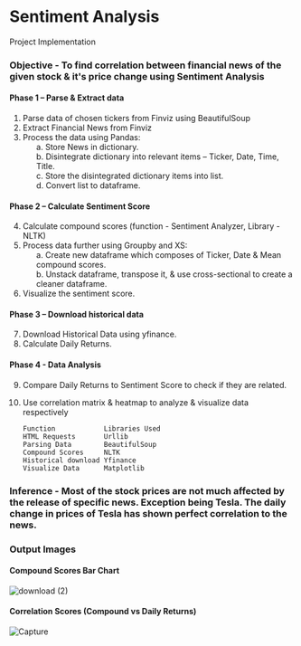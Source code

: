 # Sentiment Analysis
Project Implementation

### Objective - To find correlation between financial news of the given stock & it's price change using Sentiment Analysis

#### Phase 1 – Parse & Extract data
1. Parse data of chosen tickers from Finviz using BeautifulSoup
2. Extract Financial News from Finviz
3. Process the data using Pandas:
	<ol>a. Store News in dictionary.</ol>
	<ol>b. Disintegrate dictionary into relevant items – Ticker, Date, Time, Title.</ol>
	<ol>c. Store the disintegrated dictionary items into list.</ol>
	<ol>d. Convert list to dataframe.</ol>


#### Phase 2 – Calculate Sentiment Score
4. Calculate compound scores (function - Sentiment Analyzer, Library - NLTK)
5. Process data further using Groupby and XS:
	<ol>a. Create new dataframe which composes of Ticker, Date & Mean compound scores.</ol>
	<ol>b. Unstack dataframe, transpose it, & use cross-sectional to create a cleaner dataframe.</ol>
6. Visualize the sentiment score.


#### Phase 3 – Download historical data
7. Download Historical Data using yfinance.
8. Calculate Daily Returns.


#### Phase 4 - Data Analysis 
9. Compare Daily Returns to Sentiment Score to check if they are related.
10. Use correlation matrix & heatmap to analyze & visualize data respectively

		Function			Libraries Used
		HTML Requests		Urllib
		Parsing Data		BeautifulSoup
		Compound Scores		NLTK
		Historical download	Yfinance
		Visualize Data		Matplotlib

### Inference - Most of the stock prices are not much affected by the release of specific news. Exception being Tesla. The daily change in prices of Tesla has shown perfect correlation to the news.

### Output Images
 
 #### Compound Scores Bar Chart
 ![download (2)](https://user-images.githubusercontent.com/78731243/119055330-7b77d680-b9e6-11eb-9d8e-f5c28cbb1563.png)

#### Correlation Scores (Compound vs Daily Returns)
![Capture](https://user-images.githubusercontent.com/78731243/119055560-e5907b80-b9e6-11eb-83ea-38d782479ccf.PNG)

